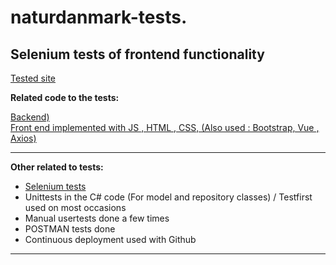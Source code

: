 # naturdanmark-tests.

<h2>Selenium tests of frontend functionality </h2> 
<a href="https://mapnaturetest324842390482903.azurewebsites.net/map.html">Tested site</a>

**Related code to the tests:**

[Backend)](https://github.com/eudk/naturdanmark-api) <br>
[Front end implemented with  JS , HTML , CSS, (Also used : Bootstrap, Vue , Axios)](https://github.com/eudk/map)
_______________________________________________________

**Other related to tests:**

- [Selenium tests](https://github.com/eudk/naturdanmark-tests)
- Unittests in the C# code (For model and repository classes) / Testfirst used on most occasions
- Manual usertests done a few times
- POSTMAN tests done
- Continuous deployment used with Github



_______________________________________________________





<img src="https://algonomy.com/wp-content/uploads/2021/02/Checkmark.gif" alt="">
